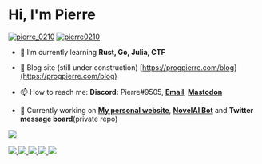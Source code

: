 <h1 align="left">Hi, I'm Pierre</h1>
<p align="left"> 
<a href="https://twitter.com/pierre_0210" target="blank"><img src="https://img.shields.io/twitter/follow/pierre_0210?logo=twitter&style=for-the-badge" alt="pierre_0210" /></a>
<a href="https://github.com/pierre0210" target="blank"><img src="https://img.shields.io/github/followers/pierre0210?style=for-the-badge" alt="pierre0210"/></a>
</p>

- 🌱 I’m currently learning **Rust, Go, Julia, CTF**

- 📝 Blog site (still under construction) [https://progpierre.com/blog](https://progpierre.com/blog)

- 📫 How to reach me: **Discord:** Pierre#9505, <a href="mailto:gamelauncher0210@gmail.com">**Email**</a>, <a rel="me" href="https://g0v.social/@progpierre">**Mastodon**</a>

- 🔎 Currently working on [**My personal website**](https://progpierre.com/), [**NovelAI Bot**](https://github.com/pierre0210/NovelAI-bot) and **Twitter message board**(private repo)

<a href="https://github.com/pierre0210">
  <img src="https://skillicons.dev/icons?i=c,cpp,cs,html,css,js,ts,py,nodejs,express,react,vue,raspberrypi,arduino,linux,git,github,docker&perline=10" />
</a>
<br></br>
<a href="https://github.com/pierre0210">
  <img src="http://github-profile-summary-cards.vercel.app/api/cards/profile-details?username=pierre0210&theme=solarized_dark" />
  <img src="http://github-profile-summary-cards.vercel.app/api/cards/repos-per-language?username=pierre0210&theme=solarized_dark" />
  <img src="http://github-profile-summary-cards.vercel.app/api/cards/most-commit-language?username=pierre0210&theme=solarized_dark" />
  <img src="http://github-profile-summary-cards.vercel.app/api/cards/stats?username=pierre0210&theme=solarized_dark" />
  <img src="http://github-profile-summary-cards.vercel.app/api/cards/productive-time?username=pierre0210&theme=solarized_dark&utcOffset=8" />
</a>
